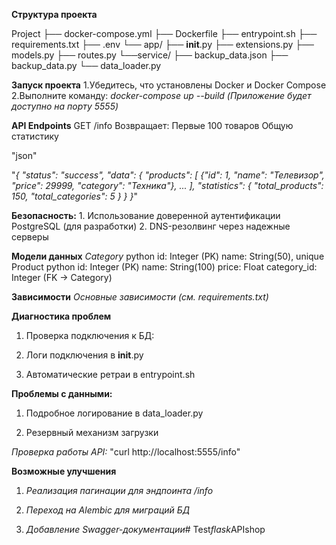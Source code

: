**Структура проекта**

Project
    ├── docker-compose.yml
    ├── Dockerfile
    ├── entrypoint.sh
    ├── requirements.txt
    ├── .env
    └── app/
        ├── __init__.py
        ├── extensions.py
        ├── models.py
        ├── routes.py
        └──service/
                ├── backup_data.json
                ├── backup_data.py
                └── data_loader.py

**Запуск проекта**
1.Убедитесь, что установлены Docker и Docker Compose
2.Выполните команду:
    *docker-compose up --build*
*(Приложение будет доступно на порту 5555)*

**API Endpoints**
    GET /info
Возвращает:
    Первые 100 товаров
    Общую статистику

"json"

"*{
  "status": "success",
  "data": {
    "products": [
      {"id": 1, "name": "Телевизор", "price": 29999, "category": "Техника"},
      ...
    ],
    "statistics": {
      "total_products": 150,
      "total_categories": 5
    }
  }
}*"


**Безопасность:**
    1. Использование доверенной аутентификации PostgreSQL (для разработки)
    2. DNS-резолвинг через надежные серверы

**Модели данных**
    *Category*
        python
        id: Integer (PK)
        name: String(50), unique
    Product
        python
        id: Integer (PK)
        name: String(100)
        price: Float
        category_id: Integer (FK → Category)

**Зависимости**
  *Основные зависимости (см. requirements.txt)*


**Диагностика проблем**

1. Проверка подключения к БД:

2. Логи подключения в __init__.py

3. Автоматические ретраи в entrypoint.sh

**Проблемы с данными:**

1. Подробное логирование в data_loader.py

2. Резервный механизм загрузки

*Проверка работы API:*
  "curl http://localhost:5555/info"


**Возможные улучшения**
1. *Реализация пагинации для эндпоинта /info*

2. *Переход на Alembic для миграций БД*

3. *Добавление Swagger-документации*#   T e s t _ f l a s k _ A P I s h o p  
 